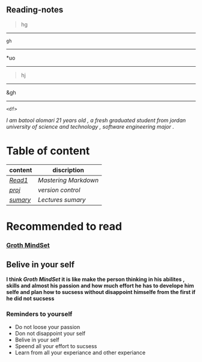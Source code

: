 

## Reading-notes
> hg
______
`gh`
_____
*uo
___
>hj
____
&gh
___ 

`<df>`

*I am batool alomari 21 years old , a fresh graduated student from jordan university of science and technology , software engineering major .*

# Table of content

content      | discription
------------ | ------------
*[Read1](https://batoolalomari.github.io/ReadMe/Read1)* | *Mastering Markdown*
*[proj](https://batoolalomari.github.io/ReadMe/proj)* | *version control*
*[sumary](https://batoolalomari.github.io/ReadMe/sumary)* | *Lectures sumary*

# Recommended to read

### [Groth MindSet](https://www.atlassian.com/blog/inside-atlassian/growth-mindset)  
## Belive in your self
**I think _Groth MindSet_ it is like make the person thinking in his abilites , skills and almost his passion and how much effort he has to develope him selfe and plan how to sucsess without disappoint himselfe from the first if he did not sucsess**

### Reminders to yourself

* Do not loose your passion 
* Don not disappoint your self
* Belive in your self
* Speend all your effort to sucsess
* Learn from all your experiance and other experiance




